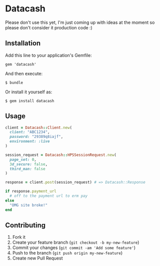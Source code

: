 # Datacash

Please don't use this yet, I'm just coming up with ideas at the moment so please don't consider it production code :)

## Installation

Add this line to your application's Gemfile:

    gem 'datacash'

And then execute:

    $ bundle

Or install it yourself as:

    $ gem install datacash

## Usage

```ruby
client = Datacash::Client.new(
  client: "ABC1234",
  password: "29389q8iajf",
  environment: :live
)

session_request = Datacash::HPSSessionRequest.new(
  page_set: 0,
  3d_secure: false,
  third_man: false
)

response = client.post(session_request) # => Datacash::Response

if response.payment_url
  # off to the payment url to erm pay
else
  "OMG site broke!"
end
```

## Contributing

1. Fork it
2. Create your feature branch (`git checkout -b my-new-feature`)
3. Commit your changes (`git commit -am 'Add some feature'`)
4. Push to the branch (`git push origin my-new-feature`)
5. Create new Pull Request
